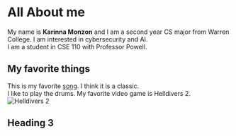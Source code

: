# All About me
My name is **Karinna Monzon** and I am a second year CS major from Warren College. I am interested in cybersecurity and AI.\
I am a student in CSE 110 with Professor Powell.

## My favorite things
This is my favorite [song](https://www.youtube.com/watch?v=dQw4w9WgXcQ). I think it is a classic.\
I like to play the drums.
My favorite video game is Helldivers 2.
![Helldivers 2](https://static.wikia.nocookie.net/sony-playstation/images/d/da/Helldivers_2_cover_art.png/revision/latest?cb=20230922132050)

## Heading 3
